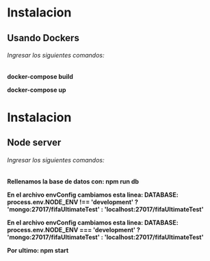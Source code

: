 # Instalacion
## Usando Dockers

###### Ingresar los siguientes comandos:

**docker-compose build**

**docker-compose up**

# Instalacion
## Node server
###### Ingresar los siguientes comandos:

**Rellenamos la base de datos con: npm run db**

**En el archivo envConfig cambiamos esta linea: DATABASE: process.env.NODE_ENV !== 'development' ? 'mongo:27017/fifaUltimateTest' : 'localhost:27017/fifaUltimateTest'**

**En el archivo envConfig cambiamos esta linea: DATABASE: process.env.NODE_ENV === 'development' ? 'mongo:27017/fifaUltimateTest' : 'localhost:27017/fifaUltimateTest'**

**Por ultimo: npm start**

